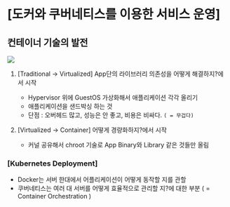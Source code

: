 # [도커와 쿠버네티스를 이용한 서비스 운영] 

## 컨테이너 기술의 발전

![](https://i.imgur.com/oB8QV61.png)

1. [Traditional -> Virtualized] App단의 라이브러리 의존성을 어떻게 해결하지?에서 시작
    - Hypervisor 위에 GuestOS 가상화해서 애플리케이션 각각 올리기
    - 애플리케이션을 샌드박싱 하는 것
    - 단점 : 오버헤드 많고, 성능은 안 좋고, 비용은 비싸다. `( = 무겁다)`

2. [Virtualized -> Container] 어떻게 경량화하지?에서 시작
    - 커널 공유해서 chroot 기술로 App Binary와 Library 같은 것들만 올림
    
### [Kubernetes Deployment]
- Docker는 서버 한대에서 어플리케이션이 어떻게 동작할 지를 관할
- 쿠버네티스는 여러 대 서버를 어떻게 효율적으로 관리할 지?에 대한 부분 ( = Container Orchestration )

<!--stackedit_data:
eyJoaXN0b3J5IjpbLTE0NzU0NDUyMzddfQ==
-->